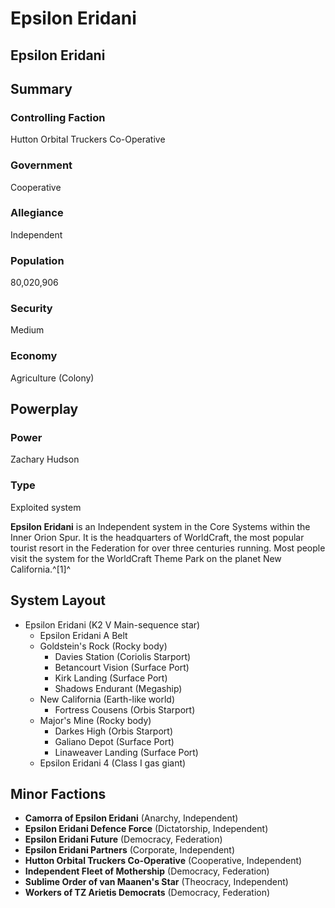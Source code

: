 # Epsilon Eridani
## Epsilon Eridani

		

## Summary

### Controlling Faction

Hutton Orbital Truckers Co-Operative

### Government

Cooperative

### Allegiance

Independent

### Population

80,020,906

### Security

Medium

### Economy

Agriculture (Colony)

## Powerplay

### Power

Zachary Hudson

### Type

Exploited system

**Epsilon Eridani** is an Independent system in the Core Systems within the Inner Orion Spur. It is the headquarters of WorldCraft, the most popular tourist resort in the Federation for over three centuries running. Most people visit the system for the WorldCraft Theme Park on the planet New California.^[1]^

## System Layout

- Epsilon Eridani (K2 V Main-sequence star)
    - Epsilon Eridani A Belt
    - Goldstein's Rock (Rocky body)
        - Davies Station (Coriolis Starport)
        - Betancourt Vision (Surface Port)
        - Kirk Landing (Surface Port)
        - Shadows Endurant (Megaship)
    - New California (Earth-like world)
        - Fortress Cousens (Orbis Starport)
    - Major's Mine (Rocky body)
        - Darkes High (Orbis Starport)
        - Galiano Depot (Surface Port)
        - Linaweaver Landing (Surface Port)
    - Epsilon Eridani 4 (Class I gas giant)

## Minor Factions

- **Camorra of Epsilon Eridani** (Anarchy, Independent)
- **Epsilon Eridani Defence Force** (Dictatorship, Independent)
- **Epsilon Eridani Future** (Democracy, Federation)
- **Epsilon Eridani Partners** (Corporate, Independent)
- **Hutton Orbital Truckers Co-Operative** (Cooperative, Independent)
- **Independent Fleet of Mothership** (Democracy, Federation)
- **Sublime Order of van Maanen's Star** (Theocracy, Independent)
- **Workers of TZ Arietis Democrats** (Democracy, Federation)